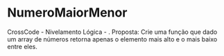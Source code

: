 # NumeroMaiorMenor
CrossCode - Nivelamento Lógica - 
. Proposta: 
Crie uma função que dado um array de números retorna apenas o elemento mais alto e o mais baixo entre eles.
